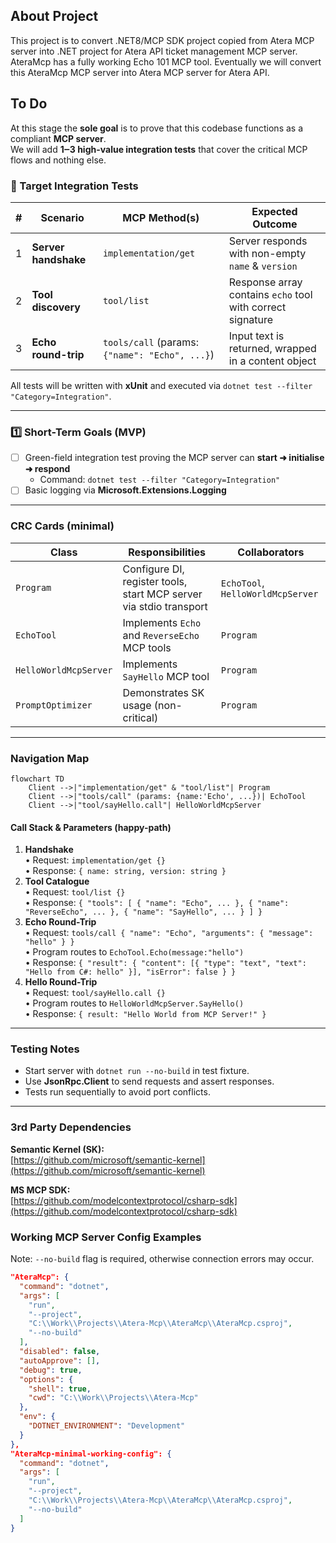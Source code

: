 ## About Project

This project is to convert .NET8/MCP SDK project copied from Atera MCP server 
into .NET project for Atera API ticket management MCP server.
AteraMcp has a fully working Echo 101 MCP tool.
Eventually we will convert this AteraMcp MCP server into Atera MCP server for Atera API.


## To Do

At this stage the **sole goal** is to prove that this codebase functions as a compliant **MCP server**.  
We will add **1‒3 high-value integration tests** that cover the critical MCP flows and nothing else.

### 🎯 Target Integration Tests
| # | Scenario | MCP Method(s) | Expected Outcome |
|---|-----------|---------------|------------------|
| 1 | **Server handshake** | `implementation/get` | Server responds with non-empty `name` & `version` |
| 2 | **Tool discovery** | `tool/list` | Response array contains `echo` tool with correct signature |
| 3 | **Echo round-trip** | `tools/call` (params: `{"name": "Echo", ...}`)| Input text is returned, wrapped in a content object |

All tests will be written with **xUnit** and executed via `dotnet test --filter "Category=Integration"`.

---

### 1️⃣  Short-Term Goals (MVP)
- [ ] Green-field integration test proving the MCP server can **start ➜ initialise ➜ respond**  
  - Command: `dotnet test --filter "Category=Integration"`
- [ ] Basic logging via **Microsoft.Extensions.Logging**

---

### CRC Cards (minimal)
| Class | Responsibilities | Collaborators |
|-------|------------------|---------------|
| `Program` | Configure DI, register tools, start MCP server via stdio transport | `EchoTool`, `HelloWorldMcpServer` |
| `EchoTool` | Implements `Echo` and `ReverseEcho` MCP tools | `Program` |
| `HelloWorldMcpServer` | Implements `SayHello` MCP tool | `Program` |
| `PromptOptimizer` | Demonstrates SK usage (non-critical) | `Program` |

---

### Navigation Map
```mermaid
flowchart TD
    Client -->|"implementation/get" & "tool/list"| Program
    Client -->|"tools/call" (params: {name:'Echo', ...})| EchoTool
    Client -->|"tool/sayHello.call"| HelloWorldMcpServer
```

#### Call Stack & Parameters (happy-path)
1. **Handshake**  
   • Request: `implementation/get {}`  
   • Response: `{ name: string, version: string }`
2. **Tool Catalogue**  
   • Request: `tool/list {}`  
   • Response: `{ "tools": [ { "name": "Echo", ... }, { "name": "ReverseEcho", ... }, { "name": "SayHello", ... } ] }`
3. **Echo Round-Trip**  
   • Request: `tools/call { "name": "Echo", "arguments": { "message": "hello" } }`  
   • Program routes to `EchoTool.Echo(message:"hello")`  
   • Response: `{ "result": { "content": [{ "type": "text", "text": "Hello from C#: hello" }], "isError": false } }`
4. **Hello Round-Trip**  
   • Request: `tool/sayHello.call {}`  
   • Program routes to `HelloWorldMcpServer.SayHello()`  
   • Response: `{ result: "Hello World from MCP Server!" }`

---

### Testing Notes
- Start server with `dotnet run --no-build` in test fixture.
- Use **JsonRpc.Client** to send requests and assert responses.
- Tests run sequentially to avoid port conflicts.

---

### 3rd Party Dependencies

**Semantic Kernel (SK):**  
[https://github.com/microsoft/semantic-kernel](https://github.com/microsoft/semantic-kernel)

**MS MCP SDK:**  
[https://github.com/modelcontextprotocol/csharp-sdk](https://github.com/modelcontextprotocol/csharp-sdk)

### Working MCP Server Config Examples

Note: `--no-build` flag is required, otherwise connection errors may occur.

```json
"AteraMcp": {
  "command": "dotnet",
  "args": [
    "run",
    "--project",
    "C:\\Work\\Projects\\Atera-Mcp\\AteraMcp\\AteraMcp.csproj",
    "--no-build"
  ],
  "disabled": false,
  "autoApprove": [],
  "debug": true,
  "options": {
    "shell": true,
    "cwd": "C:\\Work\\Projects\\Atera-Mcp"
  },
  "env": {
    "DOTNET_ENVIRONMENT": "Development"
  }
},
"AteraMcp-minimal-working-config": {
  "command": "dotnet",
  "args": [
    "run",
    "--project",
    "C:\\Work\\Projects\\Atera-Mcp\\AteraMcp\\AteraMcp.csproj",
    "--no-build"
  ]
}